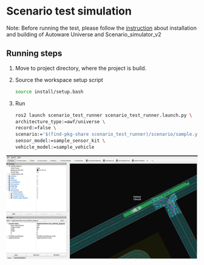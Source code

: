 # Scenario test simulation

Note: Before running the test, please follow the [instruction](installation.md) about installation and building of Autoware Universe and Scenario_simulator_v2

## Running steps

1. Move to project directory, where the project is build.

2. Source the workspace setup script

   ```bash
   source install/setup.bash
   ```

3. Run

   ```bash
   ros2 launch scenario_test_runner scenario_test_runner.launch.py \
   architecture_type:=awf/universe \
   record:=false \
   scenario:='$(find-pkg-share scenario_test_runner)/scenario/sample.yaml' \
   sensor_model:=sample_sensor_kit \
   vehicle_model:=sample_vehicle
   ```

![scenario_test_runner](images/scenario_test_runner.png)
